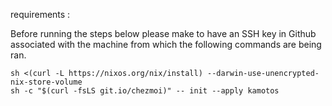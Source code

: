 requirements : 

Before running the steps below please make to have an SSH key in Github associated with the machine from which the following commands are being ran.

```shell
sh <(curl -L https://nixos.org/nix/install) --darwin-use-unencrypted-nix-store-volume
sh -c "$(curl -fsLS git.io/chezmoi)" -- init --apply kamotos
```
